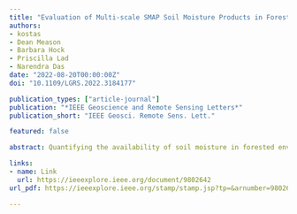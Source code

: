 ```yaml
---
title: "Evaluation of Multi-scale SMAP Soil Moisture Products in Forested Environments"
authors:
- kostas
- Dean Meason
- Barbara Hock
- Priscilla Lad
- Narendra Das
date: "2022-08-20T00:00:00Z"
doi: "10.1109/LGRS.2022.3184177"

publication_types: ["article-journal"]
publication: "*IEEE Geoscience and Remote Sensing Letters*"
publication_short: "IEEE Geosci. Remote Sens. Lett."

featured: false

abstract: Quantifying the availability of soil moisture in forested environments has many implications for their ecosystem, and therefore the ability to map its dynamics accurately becomes important. Remote sensing offers the only viable strategy for cost-effective, global measurements of soil moisture and the launch of satellites with L-band microwave sensors such as the Soil Moisture Active Passive (SMAP) has extended those capabilities to forested areas. A number of retrieval algorithms have been developed by the SMAP mission that have generated multi-scale data products at 9 km, 3 and 1 km with the two finer-scale datasets derived by combining SMAP and Sentinel-1 C-band observations. In this study, we evaluated the ability of the three SMAP products to estimate the magnitude and dynamics of soil moisture in a relatively challenging environment of dense forest cover and topographic complexity using ground measurements from seven sites in New Zealand. We found that the finer-scale products had an overall smaller error and higher correlations when compared with the ground measurements, but did exhibit noise especially as canopy closure increased. On the other hand, the 9-km product had larger errors but was still able to capture the temporal dynamics of soil moisture. Our results are consistent with recent studies evaluating SMAP in forested environments, and the improved performance of the finer-scale products suggests a pathway towards accurate estimates of forested soil moisture using multi-scale data fusion.

links:
- name: Link
  url: https://ieeexplore.ieee.org/document/9802642
url_pdf: https://ieeexplore.ieee.org/stamp/stamp.jsp?tp=&arnumber=9802642

---
```

